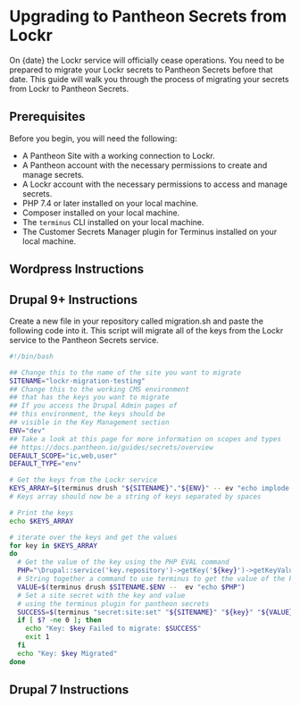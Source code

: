 # Upgrading to Pantheon Secrets from Lockr

On {date} the Lockr service will officially cease operations. You need 
to be prepared to migrate your Lockr secrets to Pantheon Secrets before 
that date. This guide will walk you through the process of migrating 
your secrets from Lockr to Pantheon Secrets.


## Prerequisites

Before you begin, you will need the following:

- A Pantheon Site with a working connection to Lockr.
- A Pantheon account with the necessary permissions to create and manage 
  secrets.
- A Lockr account with the necessary permissions to access and manage 
  secrets.
- PHP 7.4 or later installed on your local machine.
- Composer installed on your local machine.
- The `terminus` CLI installed on your local machine.
- The Customer Secrets Manager plugin for Terminus installed on your local 
  machine.


## Wordpress Instructions


## Drupal 9+ Instructions

Create a new file in your repository called migration.sh and paste the
following code into it. This script will migrate all of the keys from
the Lockr service to the Pantheon Secrets service.

```bash
#!/bin/bash

## Change this to the name of the site you want to migrate
SITENAME="lockr-migration-testing"
## Change this to the working CMS environment
## that has the keys you want to migrate
## If you access the Drupal Admin pages of
## this environment, the keys should be
## visible in the Key Management section
ENV="dev"
## Take a look at this page for more information on scopes and types
## https://docs.pantheon.io/guides/secrets/overview
DEFAULT_SCOPE="ic,web,user"
DEFAULT_TYPE="env"

# Get the keys from the Lockr service
KEYS_ARRAY=$(terminus drush "${SITENAME}"."${ENV}" -- ev "echo implode(' ', array_keys(\Drupal::service('key.repository')->getKeysByProvider('lockr')))")
# Keys array should now be a string of keys separated by spaces

# Print the keys
echo $KEYS_ARRAY

# iterate over the keys and get the values
for key in $KEYS_ARRAY
do
  # Get the value of the key using the PHP EVAL command
  PHP="\Drupal::service('key.repository')->getKey('${key}')->getKeyValue()"
  # String together a command to use terminus to get the value of the key
  VALUE=$(terminus drush $SITENAME.$ENV --  ev "echo $PHP")
  # Set a site secret with the key and value
  # using the terminus plugin for pantheon secrets
  SUCCESS=$(terminus "secret:site:set" "${SITENAME}" "${key}" "${VALUE}" --scope=$DEFAULT_SCOPE --type=$DEFAULT_TYPE)
  if [ $? -ne 0 ]; then
    echo "Key: $key Failed to migrate: $SUCCESS"
    exit 1
  fi
  echo "Key: $key Migrated"
done
```


## Drupal 7 Instructions

